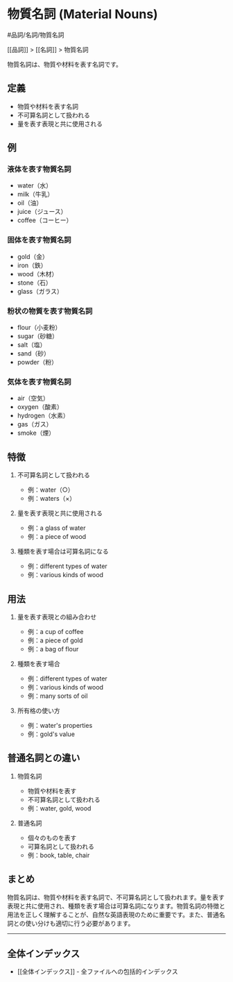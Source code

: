 # 物質名詞 (Material Nouns)

#品詞/名詞/物質名詞

[[品詞]] > [[名詞]] > 物質名詞

物質名詞は、物質や材料を表す名詞です。

## 定義
- 物質や材料を表す名詞
- 不可算名詞として扱われる
- 量を表す表現と共に使用される

## 例
### 液体を表す物質名詞
- water（水）
- milk（牛乳）
- oil（油）
- juice（ジュース）
- coffee（コーヒー）

### 固体を表す物質名詞
- gold（金）
- iron（鉄）
- wood（木材）
- stone（石）
- glass（ガラス）

### 粉状の物質を表す物質名詞
- flour（小麦粉）
- sugar（砂糖）
- salt（塩）
- sand（砂）
- powder（粉）

### 気体を表す物質名詞
- air（空気）
- oxygen（酸素）
- hydrogen（水素）
- gas（ガス）
- smoke（煙）

## 特徴
1. 不可算名詞として扱われる
   - 例：water（○）
   - 例：waters（×）

2. 量を表す表現と共に使用される
   - 例：a glass of water
   - 例：a piece of wood

3. 種類を表す場合は可算名詞になる
   - 例：different types of water
   - 例：various kinds of wood

## 用法
1. 量を表す表現との組み合わせ
   - 例：a cup of coffee
   - 例：a piece of gold
   - 例：a bag of flour

2. 種類を表す場合
   - 例：different types of water
   - 例：various kinds of wood
   - 例：many sorts of oil

3. 所有格の使い方
   - 例：water's properties
   - 例：gold's value

## 普通名詞との違い
1. 物質名詞
   - 物質や材料を表す
   - 不可算名詞として扱われる
   - 例：water, gold, wood

2. 普通名詞
   - 個々のものを表す
   - 可算名詞として扱われる
   - 例：book, table, chair

## まとめ
物質名詞は、物質や材料を表す名詞で、不可算名詞として扱われます。量を表す表現と共に使用され、種類を表す場合は可算名詞になります。物質名詞の特徴と用法を正しく理解することが、自然な英語表現のために重要です。また、普通名詞との使い分けも適切に行う必要があります。

---

## 全体インデックス
- [[全体インデックス]] - 全ファイルへの包括的インデックス 